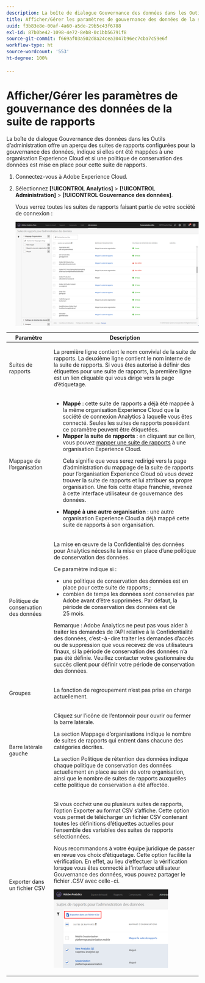 ```yaml
---
description: La boîte de dialogue Gouvernance des données dans les Outils d’administration offre un aperçu des suites de rapports configurées pour la gouvernance des données, indique si elles ont été mappées à une organisation Experience Cloud et si une politique de conservation des données est mise en place pour cette suite de rapports.
title: Afficher/Gérer les paramètres de gouvernance des données de la suite de rapports
uuid: f3b83e8e-00af-4a60-a5de-29b5c43f6788
exl-id: 87b0be42-1098-4e72-8eb8-0c1bb56791f8
source-git-commit: f669af03a502d8a24cea3047b96ec7cba7c59e6f
workflow-type: ht
source-wordcount: '553'
ht-degree: 100%

---
```


# Afficher/Gérer les paramètres de gouvernance des données de la suite de rapports

La boîte de dialogue Gouvernance des données dans les Outils d’administration offre un aperçu des suites de rapports configurées pour la gouvernance des données, indique si elles ont été mappées à une organisation Experience Cloud et si une politique de conservation des données est mise en place pour cette suite de rapports.

1. Connectez-vous à Adobe Experience Cloud.
1. Sélectionnez **[!UICONTROL Analytics]** > **[!UICONTROL Administration]** > **[!UICONTROL Gouvernance des données]**.

   Vous verrez toutes les suites de rapports faisant partie de votre société de connexion :

   ![](assets/privacy_setup_an.png)

<table id="table_448292730FF0475E9DCB731882F9A29B"> 
 <thead> 
  <tr> 
   <th colname="col1" class="entry"> Paramètre </th> 
   <th colname="col2" class="entry"> Description </th> 
  </tr> 
 </thead>
 <tbody> 
  <tr> 
   <td colname="col1"> <p>Suites de rapports </p> </td> 
   <td colname="col2"> <p>La première ligne contient le nom convivial de la suite de rapports. La deuxième ligne contient le nom interne de la suite de rapports. Si vous êtes autorisé à définir des étiquettes pour une suite de rapports, la première ligne est un lien cliquable qui vous dirige vers la page d’étiquetage. </p> </td> 
  </tr> 
  <tr> 
   <td colname="col1"> <p>Mappage de l’organisation </p> </td> 
   <td colname="col2"> 
    <ul id="ul_EF8F613B0C5E42D19DB60BD0C89C114B"> 
     <li id="li_B35EE88555F547EFBF55ADE9D0C9EC3B"><b>Mappé</b> : cette suite de rapports a déjà été mappée à la même organisation Experience Cloud que la société de connexion Analytics à laquelle vous êtes connecté. Seules les suites de rapports possédant ce paramètre peuvent être étiquetées. </li> 
     <li id="li_4E800BF80CFF477BAA091EF272D9071C"><b>Mapper la suite de rapports</b> : en cliquant sur ce lien, vous pouvez <a href="https://experienceleague.adobe.com/docs/core-services/interface/about-core-services/report-suite-mapping.html">mapper une suite de rapports</a> à une organisation Experience Cloud. <p>Cela signifie que vous serez redirigé vers la page d’administration du mappage de la suite de rapports pour l’organisation Experience Cloud où vous devez trouver la suite de rapports et lui attribuer sa propre organisation. Une fois cette étape franchie, revenez à cette interface utilisateur de gouvernance des données. </p> </li> 
     <li id="li_FF825A65D089487BBF5FCB0D74D41CD7"><b>Mappé à une autre organisation</b> : une autre organisation Experience Cloud a déjà mappé cette suite de rapports à son organisation. </li> 
    </ul> </td> 
  </tr> 
  <tr> 
   <td colname="col1"> <p>Politique de conservation des données </p> </td> 
   <td colname="col2"> <p>La mise en œuvre de la Confidentialité des données pour Analytics nécessite la mise en place d’une politique de conservation des données. </p> <p>Ce paramètre indique si : </p> 
    <ul> 
     <li>une politique de conservation des données est en place pour cette suite de rapports ; </li> 
     <li>combien de temps les données sont conservées par Adobe avant d’être supprimées. Par défaut, la période de conservation des données est de 25 mois. </li> 
    </ul> <p>Remarque : Adobe Analytics ne peut pas vous aider à traiter les demandes de l’API relative à la Confidentialité des données, c’est-à-dire traiter les demandes d’accès ou de suppression que vous recevez de vos utilisateurs finaux, si la période de conservation des données n’a pas été définie. Veuillez contacter votre gestionnaire du succès client pour définir votre période de conservation des données. </p> </td> 
  </tr> 
  <tr> 
   <td colname="col1"> <p>Groupes </p> </td> 
   <td colname="col2"> <p>La fonction de regroupement n’est pas prise en charge actuellement. </p> </td> 
  </tr> 
  <tr> 
   <td colname="col1"> <p>Barre latérale gauche </p> </td> 
   <td colname="col2"> <p>Cliquez sur l’icône de l’entonnoir pour ouvrir ou fermer la barre latérale. </p> <p>La section Mappage d’organisations indique le nombre de suites de rapports qui entrent dans chacune des catégories décrites. </p> <p>La section Politique de rétention des données indique chaque politique de conservation des données actuellement en place au sein de votre organisation, ainsi que le nombre de suites de rapports auxquelles cette politique de conservation a été affectée. </p> </td> 
  </tr> 
  <tr> 
   <td colname="col1"> <p>Exporter dans un fichier CSV </p> </td> 
   <td colname="col2"> <p>Si vous cochez une ou plusieurs suites de rapports, l’option <span class="uicontrol">Exporter au format CSV</span> s’affiche. Cette option vous permet de télécharger un fichier CSV contenant toutes les définitions d’étiquettes actuelles pour l’ensemble des variables des suites de rapports sélectionnées. </p> <p>Nous recommandons à votre équipe juridique de passer en revue vos choix d’étiquetage. Cette option facilite la vérification. En effet, au lieu d’effectuer la vérification lorsque vous êtes connecté à l’interface utilisateur Gouvernance des données, vous pouvez partager le fichier .CSV avec celle-ci. </p> <p><img placement="break"  src="assets/export_csv.png" width="300px" id="image_5FE821B2D07B402D8E0F6FE53D6FC52E" /> </p> </td> 
  </tr> 
 </tbody> 
</table>
